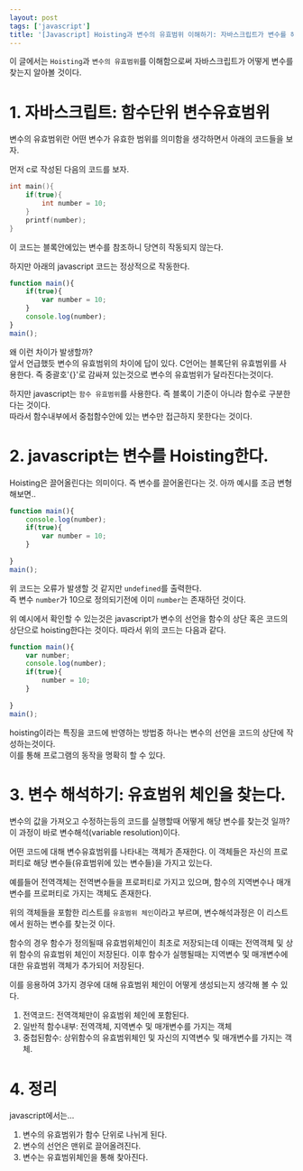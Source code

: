 ```yaml
---
layout: post
tags: ['javascript']
title: '[Javascript] Hoisting과 변수의 유효범위 이해하기: 자바스크립트가 변수를 해석하는 방법'
---
```

이 글에서는 `Hoisting`과 `변수의 유효범위`를 이해함으로써 자바스크립트가 어떻게 변수를 찾는지 알아볼 것이다.  

# 1. 자바스크립트: 함수단위 변수유효범위
변수의 유효범위란 어떤 변수가 유효한 범위를 의미함을 생각하면서 아래의 코드들을 보자.  

먼저 c로 작성된 다음의 코드를 보자.
``` c
int main(){
    if(true){
        int number = 10;
    }
    printf(number);
}
```
이 코드는 블록안에있는 변수를 참조하니 당연히 작동되지 않는다. 

하지만 아래의 javascript 코드는 정상적으로 작동한다. 
```javascript
function main(){
    if(true){
        var number = 10;
    }
    console.log(number);
}
main();
```
  
왜 이런 차이가 발생할까?  
앞서 언급했듯 변수의 유효범위의 차이에 답이 있다.
C언어는 블록단위 유효범위를 사용한다. 즉 중괄호'{}'로 감싸져 있는것으로 변수의 유효범위가 달라진다는것이다.  
  
하지만 javascript는 `함수 유효범위`를 사용한다. 즉 블록이 기준이 아니라 함수로 구분한다는 것이다.  
따라서 함수내부에서 중첩함수안에 있는 변수만 접근하지 못한다는 것이다.

# 2. javascript는 변수를 Hoisting한다.
Hoisting은 끌어올린다는 의미이다. 즉 변수를 끌어올린다는 것. 
아까 예시를 조금 변형해보면..
```javascript
function main(){
    console.log(number);
    if(true){
        var number = 10;
    }
    
}
main();
```
위 코드는 오류가 발생할 것 같지만 `undefined`를 출력한다.  
즉 변수 `number`가 10으로 정의되기전에 이미 `number`는 존재하던 것이다.  
  
위 예시에서 확인할 수 있는것은 javascript가 변수의 선언을 함수의 상단 혹은 코드의 상단으로 hoisting한다는 것이다.
따라서 위의 코드는 다음과 같다.  
```javascript
function main(){
    var number;
    console.log(number);
    if(true){
        number = 10;
    }
    
}
main();
```  
hoisting이라는 특징을 코드에 반영하는 방법중 하나는 변수의 선언을 코드의 상단에 작성하는것이다.  
이를 통해 프로그램의 동작을 명확히 할 수 있다.  

# 3. 변수 해석하기: 유효범위 체인을 찾는다. 
변수의 값을 가져오고 수정하는등의 코드를 실행할때 어떻게 해당 변수를 찾는것 일까? 이 과정이 바로 변수해석(variable resolution)이다.  
  
어떤 코드에 대해 변수유효범위를 나타내는 객체가 존재한다. 
이 객체들은 자신의 프로퍼티로 해당 변수들(유효범위에 있는 변수들)을 가지고 있는다.  

예를들어 전역객체는 전역변수들을 프로퍼티로 가지고 있으며, 함수의 지역변수나 매개변수를 프로퍼티로 가지는 객체도 존재한다.  

위의 객체들을 포함한 리스트를 `유효범위 체인`이라고 부르며, 
변수해석과정은 이 리스트에서 원하는 변수를 찾는것 이다.  
  
함수의 경우 함수가 정의될때 유효범위체인이 최초로 저장되는데 이때는 전역객체 및 상위 함수의 유효범위 체인이 저장된다. 
이후 함수가 실행될때는 지역변수 및 매개변수에 대한 유효범위 객체가 추가되어 저장된다.  

이를 응용하여 3가지 경우에 대해 유효범위 체인이 어떻게 생성되는지 생각해 볼 수 있다.  
1. 전역코드: 전역객체만이 유효범위 체인에 포함된다.
2. 일반적 함수내부: 전역객체, 지역변수 및 매개변수를 가지는 객체
3. 중첩된함수: 상위함수의 유효범위체인 및 자신의 지역변수 및 매개변수를 가지는 객체.  
  
# 4. 정리
javascript에서는...
1. 변수의 유효범위가 함수 단위로 나뉘게 된다.
2. 변수의 선언은 맨위로 끌어올려진다.
3. 변수는 유효범위체인을 통해 찾아진다.